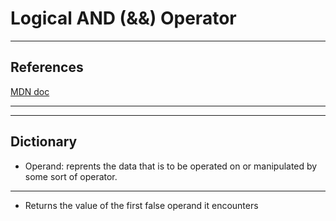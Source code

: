 # Logical AND (&&) Operator

---

## References

[MDN doc](https://developer.mozilla.org/en-US/docs/Web/JavaScript/Reference/Operators/Logical_AND)

---

---

## Dictionary

- Operand: reprents the data that is to be operated on or manipulated by some sort of operator.

---

- Returns the value of the first false operand it encounters
